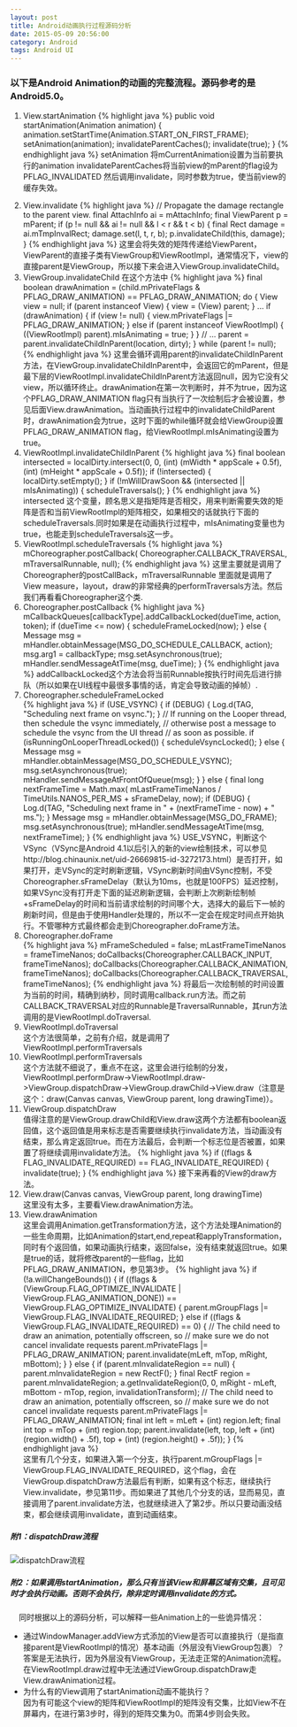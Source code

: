 ```yaml
---
layout: post
title: Android动画执行过程源码分析
date: 2015-05-09 20:56:00
category: Android
tags: Android UI
---
```

### 以下是Android Animation的动画的完整流程。源码参考的是Android5.0。  
1. View.startAnimation
{% highlight java %}
public void startAnimation(Animation animation) {
    animation.setStartTime(Animation.START_ON_FIRST_FRAME);
    setAnimation(animation);
    invalidateParentCaches();
    invalidate(true);
}
{% endhighlight java %}
setAnimation 将mCurrentAnimation设置为当前要执行的animation
invalidateParentCaches将当前view的mParent的flag设为 PFLAG_INVALIDATED
然后调用invalidate，同时参数为true，使当前view的缓存失效。  
<!--more-->
2. View.invalidate 
{% highlight java %}
// Propagate the damage rectangle to the parent view.
final AttachInfo ai = mAttachInfo;
final ViewParent p = mParent;
if (p != null && ai != null && l < r && t < b) {
    final Rect damage = ai.mTmpInvalRect;
    damage.set(l, t, r, b);
    p.invalidateChild(this, damage);
}
{% endhighlight java %}
这里会将失效的矩阵传递给ViewParent，ViewParent的直接子类有ViewGroup和ViewRootImpl，通常情况下，view的直接parent是ViewGroup，所以接下来会进入ViewGroup.invalidateChild。  
3. ViewGroup.invalidateChild
在这个方法中
{% highlight java %}
final boolean drawAnimation = (child.mPrivateFlags & PFLAG_DRAW_ANIMATION) == PFLAG_DRAW_ANIMATION;
do {
    View view = null;
    if (parent instanceof View) {
        view = (View) parent;
    }
    ...
    if (drawAnimation) {
        if (view != null) {
            view.mPrivateFlags |= PFLAG_DRAW_ANIMATION;
        } else if (parent instanceof ViewRootImpl) {
            ((ViewRootImpl) parent).mIsAnimating = true;
        }
    }
    // ...
    parent = parent.invalidateChildInParent(location, dirty);
} while (parent != null);
{% endhighlight java %}
这里会循环调用parent的invalidateChildInParent方法，在ViewGroup.invalidateChildInParent中，会返回它的mParent，但是最下层的ViewRootImpl.invalidateChildInParent方法返回null，因为它没有父view，所以循环终止。drawAnimation在第一次判断时，并不为true，因为这个PFLAG_DRAW_ANIMATION flag只有当执行了一次绘制后才会被设置，参见后面View.drawAnimation。当动画执行过程中的invalidateChildParent时，drawAnimation会为true，这时下面的while循环就会给ViewGroup设置PFLAG_DRAW_ANIMATION flag，给ViewRootImpl.mIsAnimating设置为true。  
4. ViewRootImpl.invalidateChildInParent
{% highlight java %}
final boolean intersected = localDirty.intersect(0, 0,
        (int) (mWidth * appScale + 0.5f), (int) (mHeight * appScale + 0.5f));
if (!intersected) {
    localDirty.setEmpty();
}
if (!mWillDrawSoon && (intersected || mIsAnimating)) {
    scheduleTraversals();
}
{% endhighlight java %}
intersected 这个变量，顾名思义是指矩阵是否相交，用来判断需要失效的矩阵是否和当前ViewRootImpl的矩阵相交，如果相交的话就执行下面的scheduleTraversals.同时如果是在动画执行过程中，mIsAnimating变量也为true，也能走到scheduleTraversals这一步。  
5. ViewRootImpl.scheduleTraversals
{% highlight java %}
mChoreographer.postCallback(
                    Choreographer.CALLBACK_TRAVERSAL, mTraversalRunnable, null);
{% endhighlight java %}
这里主要就是调用了Choreographer的postCallBack，mTraversalRunnable 里面就是调用了View measure，layout，draw的非常经典的performTraversals方法。然后我们再看看Choreographer这个类.  
6. Choreographer.postCallback
{% highlight java %}
mCallbackQueues[callbackType].addCallbackLocked(dueTime, action, token);
if (dueTime <= now) {
    scheduleFrameLocked(now);
} else {
    Message msg = mHandler.obtainMessage(MSG_DO_SCHEDULE_CALLBACK, action);
    msg.arg1 = callbackType;
    msg.setAsynchronous(true);
    mHandler.sendMessageAtTime(msg, dueTime);
}
{% endhighlight java %}
addCallbackLocked这个方法会将当前Runnable按执行时间先后进行排队（所以如果在UI线程中最很多事情的话，肯定会导致动画的掉帧）.  
7. Choreographer.scheduleFrameLocked  
{% highlight java %}
if (USE_VSYNC) {
    if (DEBUG) {
        Log.d(TAG, "Scheduling next frame on vsync.");
    }
    // If running on the Looper thread, then schedule the vsync immediately,
    // otherwise post a message to schedule the vsync from the UI thread
    // as soon as possible.
    if (isRunningOnLooperThreadLocked()) {
        scheduleVsyncLocked();
    } else {
        Message msg = mHandler.obtainMessage(MSG_DO_SCHEDULE_VSYNC);
        msg.setAsynchronous(true);
        mHandler.sendMessageAtFrontOfQueue(msg);
    }
} else {
    final long nextFrameTime = Math.max(
            mLastFrameTimeNanos / TimeUtils.NANOS_PER_MS + sFrameDelay, now);
    if (DEBUG) {
        Log.d(TAG, "Scheduling next frame in " + (nextFrameTime - now) + " ms.");
    }
    Message msg = mHandler.obtainMessage(MSG_DO_FRAME);
    msg.setAsynchronous(true);
    mHandler.sendMessageAtTime(msg, nextFrameTime);
}
{% endhighlight java %}
USE_VSYNC，判断这个VSync（VSync是Android 4.1以后引入的新的view绘制技术，可以参见http://blog.chinaunix.net/uid-26669815-id-3272173.html）是否打开，如果打开，走VSync的定时刷新逻辑，VSync刷新时间由VSync控制，不受Choreographer.sFrameDelay（默认为10ms，也就是100FPS）延迟控制，如果VSync没有打开走下面的延迟刷新逻辑，会判断上次刷新绘制帧+sFrameDelay的时间和当前请求绘制的时间哪个大，选择大的最后下一帧的刷新时间，但是由于使用Handler处理的，所以不一定会在规定时间点开始执行。不管哪种方式最终都会走到Choreographer.doFrame方法。  
8. Choreographer.doFrame  
{% highlight java %}
mFrameScheduled = false;
mLastFrameTimeNanos = frameTimeNanos;
doCallbacks(Choreographer.CALLBACK_INPUT, frameTimeNanos);
doCallbacks(Choreographer.CALLBACK_ANIMATION, frameTimeNanos);
doCallbacks(Choreographer.CALLBACK_TRAVERSAL, frameTimeNanos);
{% endhighlight java %}
将最后一次绘制帧的时间设置为当前的时间，精确到纳秒，同时调用callback.run方法。而之前CALLBACK_TRAVERSAL对应的Runnable是TraversalRunnable，其run方法调用的是ViewRootImpl.doTraversal.  
9. ViewRootImpl.doTraversal  
这个方法很简单，之前有介绍，就是调用了ViewRootImpl.performTraversals  
10. ViewRootImpl.performTraversals  
这个方法就不细说了，重点不在这，这里会进行绘制的分发，ViewRootImpl.performDraw->ViewRootImpl.draw->ViewGroup.dispatchDraw->ViewGroup.drawChild->View.draw（注意是这个：draw(Canvas canvas, ViewGroup parent, long drawingTime)）。  
11. ViewGroup.dispatchDraw  
值得注意的是ViewGroup.drawChild和View.draw这两个方法都有boolean返回值，这个返回值是用来标志是否需要继续执行invalidate方法，当动画没有结束，那么肯定返回true。而在方法最后，会判断一个标志位是否被置，如果置了将继续调用invalidate方法。
{% highlight java %}
if ((flags & FLAG_INVALIDATE_REQUIRED) == FLAG_INVALIDATE_REQUIRED) {
    invalidate(true);
}
{% endhighlight java %}
接下来再看的View的draw方法。  
12. View.draw(Canvas canvas, ViewGroup parent, long drawingTime)  
这里没有太多，主要看View.drawAnimation方法。  
13. View.drawAnimation  
这里会调用Animation.getTransformation方法，这个方法处理Animation的一些生命周期，比如Animation的start,end,repeat和applyTransformation，同时有个返回值，如果动画执行结束，返回false，没有结束就返回true。如果是true的话，就将修改parent的一些flag，比如PFLAG_DRAW_ANIMATION，参见第3步。
{% highlight java %}
if (!a.willChangeBounds()) {
    if ((flags & (ViewGroup.FLAG_OPTIMIZE_INVALIDATE | ViewGroup.FLAG_ANIMATION_DONE)) == ViewGroup.FLAG_OPTIMIZE_INVALIDATE) {
        parent.mGroupFlags |= ViewGroup.FLAG_INVALIDATE_REQUIRED;
    } else if ((flags & ViewGroup.FLAG_INVALIDATE_REQUIRED) == 0) {
        // The child need to draw an animation, potentially offscreen, so
        // make sure we do not cancel invalidate requests
        parent.mPrivateFlags |= PFLAG_DRAW_ANIMATION;
        parent.invalidate(mLeft, mTop, mRight, mBottom);
    }
} else {
    if (parent.mInvalidateRegion == null) {
        parent.mInvalidateRegion = new RectF();
    }
    final RectF region = parent.mInvalidateRegion;
    a.getInvalidateRegion(0, 0, mRight - mLeft, mBottom - mTop, region,
            invalidationTransform);
    // The child need to draw an animation, potentially offscreen, so
    // make sure we do not cancel invalidate requests
    parent.mPrivateFlags |= PFLAG_DRAW_ANIMATION;
    final int left = mLeft + (int) region.left;
    final int top = mTop + (int) region.top;
    parent.invalidate(left, top, left + (int) (region.width() + .5f),
            top + (int) (region.height() + .5f));
}
{% endhighlight java %}  
这里有几个分支，如果进入第一个分支，执行parent.mGroupFlags &#124;= ViewGroup.FLAG_INVALIDATE_REQUIRED，这个flag，会在ViewGroup.dispatchDraw方法最后有判断，如果有这个标志，继续执行View.invalidate，参见第11步。而如果进了其他几个分支的话，显而易见，直接调用了parent.invalidate方法，也就继续进入了第2步。所以只要动画没结束，都会继续调用invalidate，直到动画结束。  

#####  附1：dispatchDraw流程  

![dispatchDraw流程](http://img.blog.csdn.net/20150510155714385?watermark/2/text/aHR0cDovL2Jsb2cuY3Nkbi5uZXQveWluemhvbmczOQ==/font/5a6L5L2T/fontsize/400/fill/I0JBQkFCMA==/dissolve/70/gravity/SouthEast)  

#####  附2：如果调用startAnimation，那么只有当该View和屏幕区域有交集，且可见时才会执行动画。否则不会执行，除非定时调用invalidate的方式。  
&nbsp;&nbsp;&nbsp;&nbsp;同时根据以上的源码分析，可以解释一些Animation上的一些诡异情况：  

*   通过WindowManager.addView方式添加的View是否可以直接执行（是指直接parent是ViewRootImpl的情况）基本动画（外层没有ViewGroup包裹）？  
答案是无法执行，因为外层没有ViewGroup，无法走正常的Animation流程。在ViewRootImpl.draw过程中无法通过ViewGroup.dispatchDraw走View.drawAnimation过程。  
*   为什么有的View调用了startAnimation动画不能执行？  
因为有可能这个view的矩阵和ViewRootImpl的矩阵没有交集，比如View不在屏幕内，在进行第3步时，得到的矩阵交集为0。而第4步则会失败。  